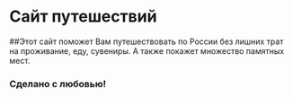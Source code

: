 # Сайт путешествий
##Этот сайт поможет Вам путешествовать по России без лишних трат на проживание, еду, сувениры. А также покажет множество памятных  мест.
### Сделано с любовью!
